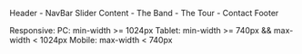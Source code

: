 Header
    - NavBar
Slider
Content
    - The Band
    - The Tour
    - Contact
Footer

Responsive:
    PC: min-width >= 1024px
    Tablet: min-width >= 740px && max-width < 1024px
    Mobile: max-width < 740px